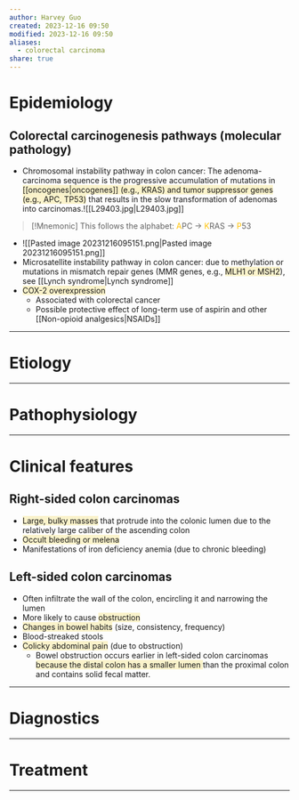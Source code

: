 ```yaml
---
author: Harvey Guo
created: 2023-12-16 09:50
modified: 2023-12-16 09:50
aliases:
  - colorectal carcinoma
share: true
---
```

# Epidemiology
## Colorectal carcinogenesis pathways (molecular pathology) 
- Chromosomal instability pathway in colon cancer: The adenoma-carcinoma sequence is the progressive accumulation of mutations in <span style="background:rgba(240, 200, 0, 0.2)">[[oncogenes|oncogenes]] (e.g., KRAS) and tumor suppressor genes (e.g., APC, TP53)</span> that results in the slow transformation of adenomas into carcinomas.![[L29403.jpg|L29403.jpg]]
>[!Mnemonic] 
>This follows the alphabet: <font color="#ffc000">A</font>PC -> <font color="#ffc000">K</font>RAS -> <font color="#ffc000">P</font>53
- ![[Pasted image 20231216095151.png|Pasted image 20231216095151.png]]
- Microsatellite instability pathway in colon cancer: due to methylation or mutations in mismatch repair genes (MMR genes, e.g., <span style="background:rgba(240, 200, 0, 0.2)">MLH1 or MSH2</span>), see [[Lynch syndrome|Lynch syndrome]]
- <span style="background:rgba(240, 200, 0, 0.2)">COX-2 overexpression</span>
	- Associated with colorectal cancer
	- Possible protective effect of long-term use of aspirin and other [[Non-opioid analgesics|NSAIDs]]

---
# Etiology


---
# Pathophysiology


---
# Clinical features
## Right-sided colon carcinomas
- <span style="background:rgba(240, 200, 0, 0.2)">Large, bulky masses</span> that protrude into the colonic lumen due to the relatively large caliber of the ascending colon
- <span style="background:rgba(240, 200, 0, 0.2)">Occult bleeding or melena</span>
- Manifestations of iron deficiency anemia (due to chronic bleeding)
## Left-sided colon carcinomas
- Often infiltrate the wall of the colon, encircling it and narrowing the lumen
- More likely to cause <span style="background:rgba(240, 200, 0, 0.2)">obstruction</span>
- <span style="background:rgba(240, 200, 0, 0.2)">Changes in bowel habits</span> (size, consistency, frequency) 
- Blood-streaked stools 
- <span style="background:rgba(240, 200, 0, 0.2)">Colicky abdominal pain</span> (due to obstruction)
	- Bowel obstruction occurs earlier in left-sided colon carcinomas <span style="background:rgba(240, 200, 0, 0.2)">because the distal colon has a smaller lumen </span>than the proximal colon and contains solid fecal matter.

---
# Diagnostics


---
# Treatment


---

